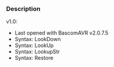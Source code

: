 ### Description

v1.0:
- Last opened with BascomAVR v2.0.7.5
- Syntax: LookDown
- Syntax: LookUp
- Syntax: LookupStr
- Syntax: Restore